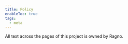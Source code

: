 ```yaml
---
title: Policy
enableToc: true
tags:
  - meta
---
```


All text across the pages of this project is owned by Ragno.
